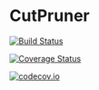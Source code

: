 # CutPruner

[![Build Status](https://travis-ci.org/blegat/CutPruner.jl.svg?branch=master)](https://travis-ci.org/blegat/CutPruner.jl)

[![Coverage Status](https://coveralls.io/repos/blegat/CutPruner.jl/badge.svg?branch=master&service=github)](https://coveralls.io/github/blegat/CutPruner.jl?branch=master)

[![codecov.io](http://codecov.io/github/blegat/CutPruner.jl/coverage.svg?branch=master)](http://codecov.io/github/blegat/CutPruner.jl?branch=master)
